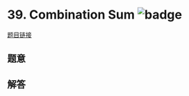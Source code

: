 # 39. Combination Sum ![badge](https://img.shields.io/badge/-medium-yellow?style=flat-square)

[题目链接](https://leetcode.com/problems/combination-sum)

## 题意

## 解答

